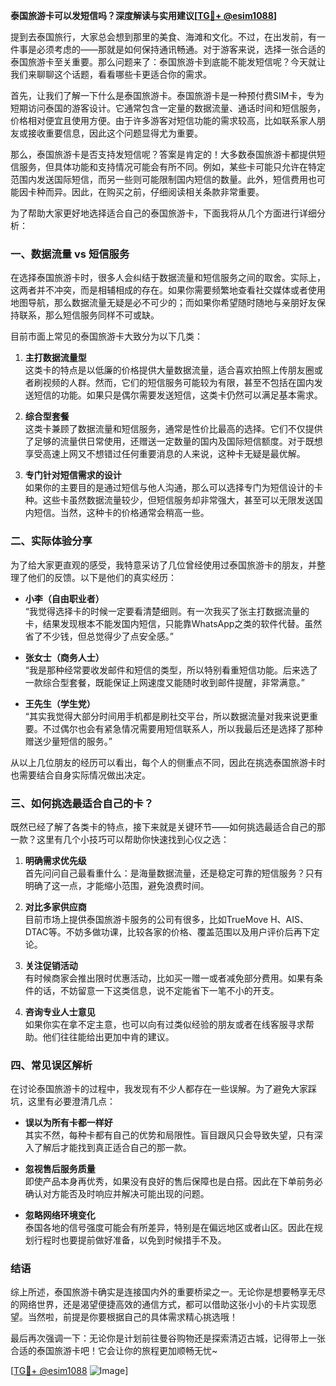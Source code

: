 **泰国旅游卡可以发短信吗？深度解读与实用建议[[TG💪+ @esim1088](https://t.me/s/esim1088)]**

提到去泰国旅行，大家总会想到那里的美食、海滩和文化。不过，在出发前，有一件事是必须考虑的——那就是如何保持通讯畅通。对于游客来说，选择一张合适的泰国旅游卡至关重要。那么问题来了：泰国旅游卡到底能不能发短信呢？今天就让我们来聊聊这个话题，看看哪些卡更适合你的需求。

首先，让我们了解一下什么是泰国旅游卡。泰国旅游卡是一种预付费SIM卡，专为短期访问泰国的游客设计。它通常包含一定量的数据流量、通话时间和短信服务，价格相对便宜且使用方便。由于许多游客对短信功能的需求较高，比如联系家人朋友或接收重要信息，因此这个问题显得尤为重要。

那么，泰国旅游卡是否支持发短信呢？答案是肯定的！大多数泰国旅游卡都提供短信服务，但具体功能和支持情况可能会有所不同。例如，某些卡可能只允许在特定范围内发送国际短信，而另一些则可能限制国内短信的数量。此外，短信费用也可能因卡种而异。因此，在购买之前，仔细阅读相关条款非常重要。

为了帮助大家更好地选择适合自己的泰国旅游卡，下面我将从几个方面进行详细分析：

### 一、数据流量 vs 短信服务

在选择泰国旅游卡时，很多人会纠结于数据流量和短信服务之间的取舍。实际上，这两者并不冲突，而是相辅相成的存在。如果你需要频繁地查看社交媒体或者使用地图导航，那么数据流量无疑是必不可少的；而如果你希望随时随地与亲朋好友保持联系，那么短信服务同样不可或缺。

目前市面上常见的泰国旅游卡大致分为以下几类：

1. **主打数据流量型**  
这类卡的特点是以低廉的价格提供大量数据流量，适合喜欢拍照上传朋友圈或者刷视频的人群。然而，它们的短信服务可能较为有限，甚至不包括在国内发送短信的功能。如果只是偶尔需要发送短信，这类卡仍然可以满足基本需求。

2. **综合型套餐**  
这类卡兼顾了数据流量和短信服务，通常是性价比最高的选择。它们不仅提供了足够的流量供日常使用，还赠送一定数量的国内及国际短信额度。对于既想享受高速上网又不想错过任何重要消息的人来说，这种卡无疑是最优解。

3. **专门针对短信需求的设计**  
如果你的主要目的是通过短信与他人沟通，那么可以选择专门为短信设计的卡种。这些卡虽然数据流量较少，但短信服务却非常强大，甚至可以无限发送国内短信。当然，这种卡的价格通常会稍高一些。

### 二、实际体验分享

为了给大家更直观的感受，我特意采访了几位曾经使用过泰国旅游卡的朋友，并整理了他们的反馈。以下是他们的真实经历：

- **小李（自由职业者）**  
“我觉得选择卡的时候一定要看清楚细则。有一次我买了张主打数据流量的卡，结果发现根本不能发国内短信，只能靠WhatsApp之类的软件代替。虽然省了不少钱，但总觉得少了点安全感。”

- **张女士（商务人士）**  
“我是那种经常要收发邮件和短信的类型，所以特别看重短信功能。后来选了一款综合型套餐，既能保证上网速度又能随时收到邮件提醒，非常满意。”

- **王先生（学生党）**  
“其实我觉得大部分时间用手机都是刷社交平台，所以数据流量对我来说更重要。不过偶尔也会有紧急情况需要用短信联系人，所以我最后还是选择了那种赠送少量短信的服务。”

从以上几位朋友的经历可以看出，每个人的侧重点不同，因此在挑选泰国旅游卡时也需要结合自身实际情况做出决定。

### 三、如何挑选最适合自己的卡？

既然已经了解了各类卡的特点，接下来就是关键环节——如何挑选最适合自己的那一款？这里有几个小技巧可以帮助你快速找到心仪之选：

1. **明确需求优先级**  
首先问问自己最看重什么：是海量数据流量，还是稳定可靠的短信服务？只有明确了这一点，才能缩小范围，避免浪费时间。

2. **对比多家供应商**  
目前市场上提供泰国旅游卡服务的公司有很多，比如TrueMove H、AIS、DTAC等。不妨多做功课，比较各家的价格、覆盖范围以及用户评价后再下定论。

3. **关注促销活动**  
有时候商家会推出限时优惠活动，比如买一赠一或者减免部分费用。如果有条件的话，不妨留意一下这类信息，说不定能省下一笔不小的开支。

4. **咨询专业人士意见**  
如果你实在拿不定主意，也可以向有过类似经验的朋友或者在线客服寻求帮助。他们往往能给出更加中肯的建议。

### 四、常见误区解析

在讨论泰国旅游卡的过程中，我发现有不少人都存在一些误解。为了避免大家踩坑，这里有必要澄清几点：

- **误以为所有卡都一样好**  
其实不然，每种卡都有自己的优势和局限性。盲目跟风只会导致失望，只有深入了解后才能找到真正适合自己的那一款。

- **忽视售后服务质量**  
即使产品本身再优秀，如果没有良好的售后保障也是白搭。因此在下单前务必确认对方能否及时响应并解决可能出现的问题。

- **忽略网络环境变化**  
泰国各地的信号强度可能会有所差异，特别是在偏远地区或者山区。因此在规划行程时也要提前做好准备，以免到时候措手不及。

### 结语

综上所述，泰国旅游卡确实是连接国内外的重要桥梁之一。无论你是想要畅享无尽的网络世界，还是渴望便捷高效的通信方式，都可以借助这张小小的卡片实现愿望。当然啦，前提是你要根据自己的具体需求精心挑选哦！

最后再次强调一下：无论你是计划前往曼谷购物还是探索清迈古城，记得带上一张合适的泰国旅游卡吧！它会让你的旅程更加顺畅无忧~ 

[[TG💪+ @esim1088](https://t.me/s/esim1088) ![Image](https://i.postimg.cc/4NQfJmqS/Snipaste-2025-05-13-00-14-12.png)]